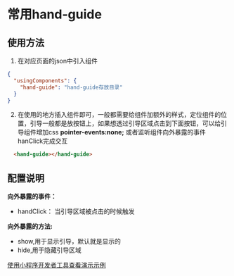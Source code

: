 # 常用hand-guide
## 使用方法

1. 在对应页面的json中引入组件
``` json
{
  "usingComponents": {
    "hand-guide": "hand-guide存放目录"
  }
}
```
2. 在使用的地方插入组件即可，一般都需要给组件加额外的样式，定位组件的位置，引导一般都是放按钮上，如果想透过引导区域点击到下面按钮，可以给引导组件增加css **pointer-events:none;** 或者监听组件向外暴露的事件hanClick完成交互
``` html
  <hand-guide></hand-guide>
```
## 配置说明

**向外暴露的事件：**

* handClick： 当引导区域被点击的时候触发

**向外暴露的方法:**

* show,用于显示引导，默认就是显示的
* hide,用于隐藏引导区域

[使用小程序开发者工具查看演示示例](https://developers.weixin.qq.com/s/XrKnnfml7PaF)